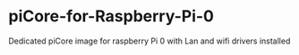 # piCore-for-Raspberry-Pi-0
Dedicated piCore image for raspberry Pi 0 with Lan and wifi drivers installed
